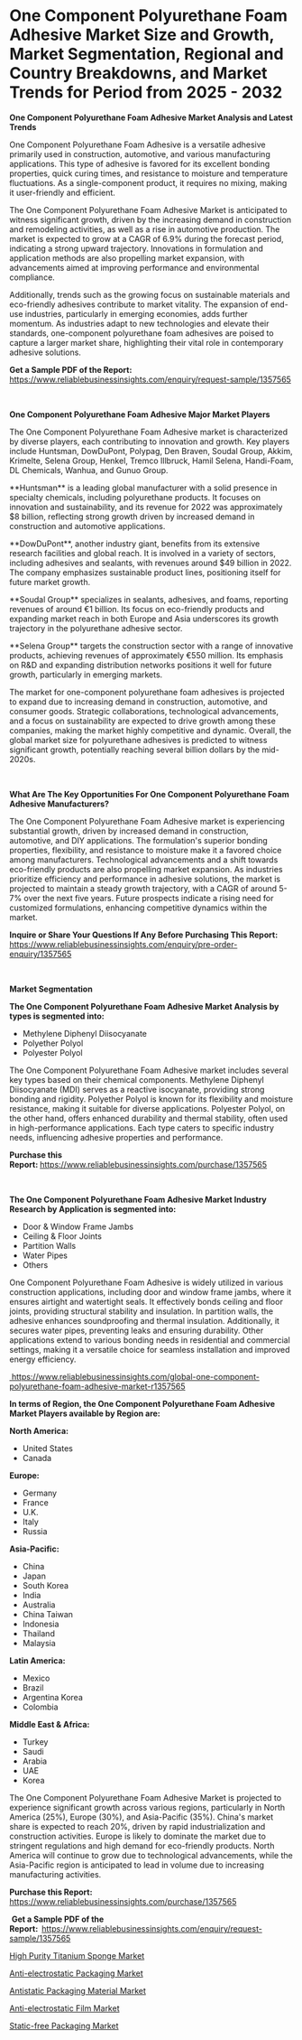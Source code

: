 <p><h1>One Component Polyurethane Foam Adhesive Market Size and Growth, Market Segmentation, Regional and Country Breakdowns, and Market Trends for Period from 2025 -  2032</h1></p><p><strong>One Component Polyurethane Foam Adhesive Market Analysis and Latest Trends</strong></p>
<p><p>One Component Polyurethane Foam Adhesive is a versatile adhesive primarily used in construction, automotive, and various manufacturing applications. This type of adhesive is favored for its excellent bonding properties, quick curing times, and resistance to moisture and temperature fluctuations. As a single-component product, it requires no mixing, making it user-friendly and efficient.</p><p>The One Component Polyurethane Foam Adhesive Market is anticipated to witness significant growth, driven by the increasing demand in construction and remodeling activities, as well as a rise in automotive production. The market is expected to grow at a CAGR of 6.9% during the forecast period, indicating a strong upward trajectory. Innovations in formulation and application methods are also propelling market expansion, with advancements aimed at improving performance and environmental compliance.</p><p>Additionally, trends such as the growing focus on sustainable materials and eco-friendly adhesives contribute to market vitality. The expansion of end-use industries, particularly in emerging economies, adds further momentum. As industries adapt to new technologies and elevate their standards, one-component polyurethane foam adhesives are poised to capture a larger market share, highlighting their vital role in contemporary adhesive solutions.</p></p>
<p><strong>Get a Sample PDF of the Report:&nbsp;</strong> <a href="https://www.reliablebusinessinsights.com/enquiry/request-sample/1357565?utm_campaign=75&utm_medium=2&utm_source=Github&utm_content=ia&utm_term=02042025&utm_id=one-component-polyurethane-foam-adhesive">https://www.reliablebusinessinsights.com/enquiry/request-sample/1357565</a></p>
<p>&nbsp;</p>
<p><strong>One Component Polyurethane Foam Adhesive Major Market Players</strong></p>
<p><p>The One Component Polyurethane Foam Adhesive market is characterized by diverse players, each contributing to innovation and growth. Key players include Huntsman, DowDuPont, Polypag, Den Braven, Soudal Group, Akkim, Krimelte, Selena Group, Henkel, Tremco Illbruck, Hamil Selena, Handi-Foam, DL Chemicals, Wanhua, and Gunuo Group.</p><p>**Huntsman** is a leading global manufacturer with a solid presence in specialty chemicals, including polyurethane products. It focuses on innovation and sustainability, and its revenue for 2022 was approximately $8 billion, reflecting strong growth driven by increased demand in construction and automotive applications.</p><p>**DowDuPont**, another industry giant, benefits from its extensive research facilities and global reach. It is involved in a variety of sectors, including adhesives and sealants, with revenues around $49 billion in 2022. The company emphasizes sustainable product lines, positioning itself for future market growth.</p><p>**Soudal Group** specializes in sealants, adhesives, and foams, reporting revenues of around €1 billion. Its focus on eco-friendly products and expanding market reach in both Europe and Asia underscores its growth trajectory in the polyurethane adhesive sector.</p><p>**Selena Group** targets the construction sector with a range of innovative products, achieving revenues of approximately €550 million. Its emphasis on R&D and expanding distribution networks positions it well for future growth, particularly in emerging markets.</p><p>The market for one-component polyurethane foam adhesives is projected to expand due to increasing demand in construction, automotive, and consumer goods. Strategic collaborations, technological advancements, and a focus on sustainability are expected to drive growth among these companies, making the market highly competitive and dynamic. Overall, the global market size for polyurethane adhesives is predicted to witness significant growth, potentially reaching several billion dollars by the mid-2020s.</p></p>
<p>&nbsp;</p>
<p><strong>What Are The Key Opportunities For One Component Polyurethane Foam Adhesive Manufacturers?</strong></p>
<p><p>The One Component Polyurethane Foam Adhesive market is experiencing substantial growth, driven by increased demand in construction, automotive, and DIY applications. The formulation's superior bonding properties, flexibility, and resistance to moisture make it a favored choice among manufacturers. Technological advancements and a shift towards eco-friendly products are also propelling market expansion. As industries prioritize efficiency and performance in adhesive solutions, the market is projected to maintain a steady growth trajectory, with a CAGR of around 5-7% over the next five years. Future prospects indicate a rising need for customized formulations, enhancing competitive dynamics within the market.</p></p>
<p><strong>Inquire or Share Your Questions If Any Before Purchasing This Report:</strong> <a href="https://www.reliablebusinessinsights.com/enquiry/pre-order-enquiry/1357565?utm_campaign=75&utm_medium=2&utm_source=Github&utm_content=ia&utm_term=02042025&utm_id=one-component-polyurethane-foam-adhesive">https://www.reliablebusinessinsights.com/enquiry/pre-order-enquiry/1357565</a></p>
<p>&nbsp;</p>
<p><strong>Market Segmentation</strong></p>
<p><strong>The One Component Polyurethane Foam Adhesive Market Analysis by types is segmented into:</strong></p>
<p><ul><li>Methylene Diphenyl Diisocyanate</li><li>Polyether Polyol</li><li>Polyester Polyol</li></ul></p>
<p><p>The One Component Polyurethane Foam Adhesive market includes several key types based on their chemical components. Methylene Diphenyl Diisocyanate (MDI) serves as a reactive isocyanate, providing strong bonding and rigidity. Polyether Polyol is known for its flexibility and moisture resistance, making it suitable for diverse applications. Polyester Polyol, on the other hand, offers enhanced durability and thermal stability, often used in high-performance applications. Each type caters to specific industry needs, influencing adhesive properties and performance.</p></p>
<p><strong>Purchase this Report:&nbsp;</strong><a href="https://www.reliablebusinessinsights.com/purchase/1357565?utm_campaign=75&utm_medium=2&utm_source=Github&utm_content=ia&utm_term=02042025&utm_id=one-component-polyurethane-foam-adhesive">https://www.reliablebusinessinsights.com/purchase/1357565</a></p>
<p>&nbsp;</p>
<p><strong>The One Component Polyurethane Foam Adhesive Market Industry Research by Application is segmented into:</strong></p>
<p><ul><li>Door & Window Frame Jambs</li><li>Ceiling & Floor Joints</li><li>Partition Walls</li><li>Water Pipes</li><li>Others</li></ul></p>
<p><p>One Component Polyurethane Foam Adhesive is widely utilized in various construction applications, including door and window frame jambs, where it ensures airtight and watertight seals. It effectively bonds ceiling and floor joints, providing structural stability and insulation. In partition walls, the adhesive enhances soundproofing and thermal insulation. Additionally, it secures water pipes, preventing leaks and ensuring durability. Other applications extend to various bonding needs in residential and commercial settings, making it a versatile choice for seamless installation and improved energy efficiency.</p></p>
<p><a href="https://www.reliablebusinessinsights.com/global-one-component-polyurethane-foam-adhesive-market-r1357565?utm_campaign=75&utm_medium=2&utm_source=Github&utm_content=ia&utm_term=02042025&utm_id=one-component-polyurethane-foam-adhesive">&nbsp;https://www.reliablebusinessinsights.com/global-one-component-polyurethane-foam-adhesive-market-r1357565</a></p>
<p><strong>In terms of Region, the One Component Polyurethane Foam Adhesive Market Players available by Region are:</strong></p>
<p>
    <p> <strong> North America: </strong>
        <ul>
            <li>United States</li>
            <li>Canada</li>
        </ul>
        </p> 
    <p> <strong> Europe: </strong>
        <ul>
            <li>Germany</li>
            <li>France</li>
            <li>U.K.</li>
            <li>Italy</li>
            <li>Russia</li>
        </ul>
        </p> 
    <p> <strong> Asia-Pacific: </strong>
        <ul>
            <li>China</li>
            <li>Japan</li>
            <li>South Korea</li>
            <li>India</li>
            <li>Australia</li>
            <li>China Taiwan</li>
            <li>Indonesia</li>
            <li>Thailand</li>
            <li>Malaysia</li>
        </ul>
        </p> 
    <p> <strong> Latin America: </strong>
        <ul>
            <li>Mexico</li>
            <li>Brazil</li>
            <li>Argentina Korea</li>
            <li>Colombia</li>
        </ul>
        </p> 
    <p> <strong> Middle East & Africa: </strong>
        <ul>
            <li>Turkey</li>
            <li>Saudi</li>
            <li>Arabia</li>
            <li>UAE</li>
            <li>Korea</li>
        </ul>
    </p>
    </p>
<p><p>The One Component Polyurethane Foam Adhesive Market is projected to experience significant growth across various regions, particularly in North America (25%), Europe (30%), and Asia-Pacific (35%). China's market share is expected to reach 20%, driven by rapid industrialization and construction activities. Europe is likely to dominate the market due to stringent regulations and high demand for eco-friendly products. North America will continue to grow due to technological advancements, while the Asia-Pacific region is anticipated to lead in volume due to increasing manufacturing activities.</p></p>
<p><strong>Purchase this Report: </strong><a href="https://www.reliablebusinessinsights.com/purchase/1357565?utm_campaign=75&utm_medium=2&utm_source=Github&utm_content=ia&utm_term=02042025&utm_id=one-component-polyurethane-foam-adhesive">https://www.reliablebusinessinsights.com/purchase/1357565</a></p>
<p>&nbsp;<strong>Get a Sample PDF of the Report:&nbsp;&nbsp;</strong><a href="https://www.reliablebusinessinsights.com/enquiry/request-sample/1357565?utm_campaign=75&utm_medium=2&utm_source=Github&utm_content=ia&utm_term=02042025&utm_id=one-component-polyurethane-foam-adhesive">https://www.reliablebusinessinsights.com/enquiry/request-sample/1357565</a></p>
<p><strong></strong></p>
<p><p><a href="https://github.com/kavechoxo/Market-Research-Report-List-1/blob/main/high-purity-titanium-sponge-market.md?utm_campaign=75&utm_medium=2&utm_source=Github&utm_content=ia&utm_term=02042025&utm_id=one-component-polyurethane-foam-adhesive">High Purity Titanium Sponge Market</a></p><p><a href="https://github.com/cernkomlkawi/Market-Research-Report-List-1/blob/main/anti-electrostatic-packaging-market.md?utm_campaign=75&utm_medium=2&utm_source=Github&utm_content=ia&utm_term=02042025&utm_id=one-component-polyurethane-foam-adhesive">Anti-electrostatic Packaging Market</a></p><p><a href="https://github.com/abuegalawixo/Market-Research-Report-List-1/blob/main/antistatic-packaging-material-market.md?utm_campaign=75&utm_medium=2&utm_source=Github&utm_content=ia&utm_term=02042025&utm_id=one-component-polyurethane-foam-adhesive">Antistatic Packaging Material Market</a></p><p><a href="https://github.com/gavalegeyndt26/Market-Research-Report-List-1/blob/main/anti-electrostatic-film-market.md?utm_campaign=75&utm_medium=2&utm_source=Github&utm_content=ia&utm_term=02042025&utm_id=one-component-polyurethane-foam-adhesive">Anti-electrostatic Film Market</a></p><p><a href="https://github.com/boonegoicks7/Market-Research-Report-List-1/blob/main/static-free-packaging-market.md?utm_campaign=75&utm_medium=2&utm_source=Github&utm_content=ia&utm_term=02042025&utm_id=one-component-polyurethane-foam-adhesive">Static-free Packaging Market</a></p></p>